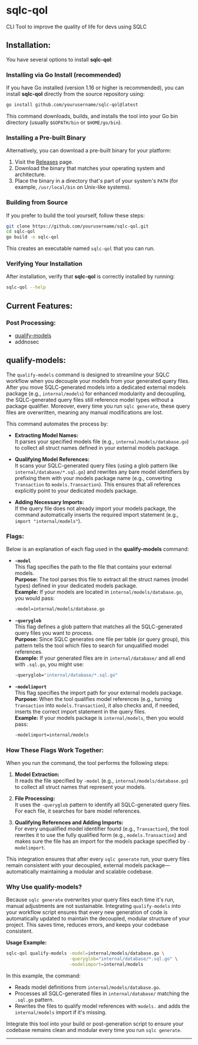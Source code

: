 # sqlc-qol
CLI Tool to improve the quality of life for devs using SQLC 
## Installation:

You have several options to install **sqlc-qol**:

### Installing via Go Install (recommended)

If you have Go installed (version 1.16 or higher is recommended), you can install **sqlc-qol** directly from the source repository using:

```bash
go install github.com/yourusername/sqlc-qol@latest
```

This command downloads, builds, and installs the tool into your Go bin directory (usually `$GOPATH/bin` or `$HOME/go/bin`).

### Installing a Pre-built Binary

Alternatively, you can download a pre-built binary for your platform:

1. Visit the [Releases](https://github.com/yourusername/sqlc-qol/releases) page.
2. Download the binary that matches your operating system and architecture.
3. Place the binary in a directory that's part of your system's `PATH` (for example, `/usr/local/bin` on Unix-like systems).

### Building from Source

If you prefer to build the tool yourself, follow these steps:

```bash
git clone https://github.com/yourusername/sqlc-qol.git
cd sqlc-qol
go build -o sqlc-qol
```

This creates an executable named `sqlc-qol` that you can run.

### Verifying Your Installation

After installation, verify that **sqlc-qol** is correctly installed by running:

```bash
sqlc-qol --help
```

## Current Features:
  ### Post Processing:
  - [qualify-models](#qualify-models)
  - addnosec
  
## qualify-models:
The `qualify-models` command is designed to streamline your SQLC workflow when you decouple your models from your generated query files. After you move SQLC-generated models into a dedicated external models package (e.g., `internal/models`) for enhanced modularity and decoupling, the SQLC-generated query files still reference model types without a package qualifier. Moreover, every time you run `sqlc generate`, these query files are overwritten, meaning any manual modifications are lost.

This command automates the process by:

- **Extracting Model Names:**  
  It parses your specified models file (e.g., `internal/models/database.go`) to collect all struct names defined in your external models package.

- **Qualifying Model References:**  
  It scans your SQLC-generated query files (using a glob pattern like `internal/database/*.sql.go`) and rewrites any bare model identifiers by prefixing them with your models package name (e.g., converting `Transaction` to `models.Transaction`). This ensures that all references explicitly point to your dedicated models package.

- **Adding Necessary Imports:**  
  If the query file does not already import your models package, the command automatically inserts the required import statement (e.g., `import "internal/models"`).

### Flags:

Below is an explanation of each flag used in the **qualify-models** command:

- **`-model`**  
  This flag specifies the path to the file that contains your external models.  
  **Purpose:** The tool parses this file to extract all the struct names (model types) defined in your dedicated models package.  
  **Example:** If your models are located in `internal/models/database.go`, you would pass:  
  ```bash
  -model=internal/models/database.go
  ```

- **`-queryglob`**  
  This flag defines a glob pattern that matches all the SQLC-generated query files you want to process.  
  **Purpose:** Since SQLC generates one file per table (or query group), this pattern tells the tool which files to search for unqualified model references.  
  **Example:** If your generated files are in `internal/database/` and all end with `.sql.go`, you might use:  
  ```bash
  -queryglob="internal/database/*.sql.go"
  ```

- **`-modelimport`**  
  This flag specifies the import path for your external models package.  
  **Purpose:** When the tool qualifies model references (e.g., turning `Transaction` into `models.Transaction`), it also checks and, if needed, inserts the correct import statement in the query files.  
  **Example:** If your models package is `internal/models`, then you would pass:  
  ```bash
  -modelimport=internal/models
  ```

### How These Flags Work Together:

When you run the command, the tool performs the following steps:

1. **Model Extraction:**  
   It reads the file specified by `-model` (e.g., `internal/models/database.go`) to collect all struct names that represent your models.

2. **File Processing:**  
   It uses the `-queryglob` pattern to identify all SQLC-generated query files. For each file, it searches for bare model references.

3. **Qualifying References and Adding Imports:**  
   For every unqualified model identifier found (e.g., `Transaction`), the tool rewrites it to use the fully qualified form (e.g., `models.Transaction`) and makes sure the file has an import for the models package specified by `-modelimport`.

This integration ensures that after every `sqlc generate` run, your query files remain consistent with your decoupled, external models package—automatically maintaining a modular and scalable codebase.

### **Why Use qualify-models?**

Because `sqlc generate` overwrites your query files each time it's run, manual adjustments are not sustainable. Integrating `qualify-models` into your workflow script ensures that every new generation of code is automatically updated to maintain the decoupled, modular structure of your project. This saves time, reduces errors, and keeps your codebase consistent.

**Usage Example:**

```bash
sqlc-qol qualify-models -model=internal/models/database.go \
                        -queryglob="internal/database/*.sql.go" \
                        -modelimport=internal/models
```

In this example, the command:
- Reads model definitions from `internal/models/database.go`.
- Processes all SQLC-generated files in `internal/database/` matching the `.sql.go` pattern.
- Rewrites the files to qualify model references with `models.` and adds the `internal/models` import if it's missing.

Integrate this tool into your build or post-generation script to ensure your codebase remains clean and modular every time you run `sqlc generate`.

---
